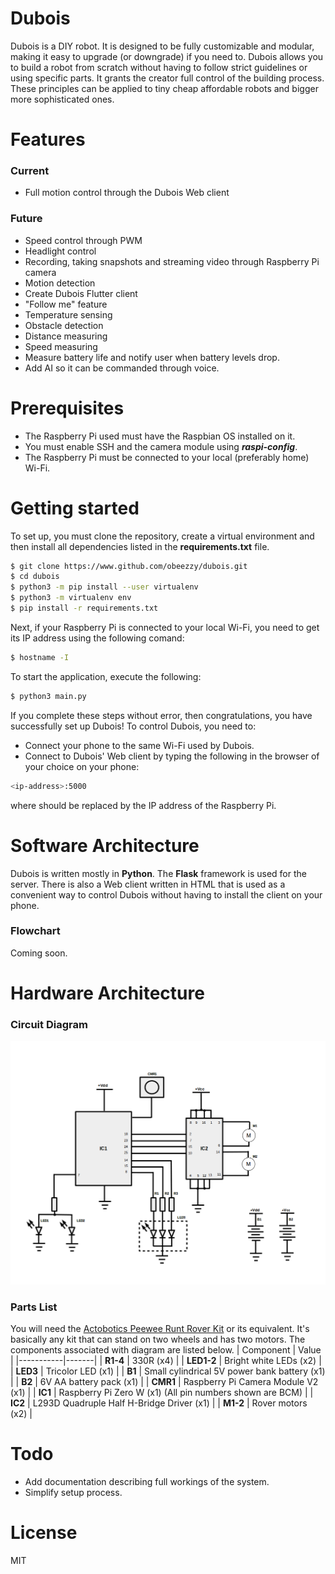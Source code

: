 # Dubois
Dubois is a DIY robot. It is designed to be fully customizable and modular, making it easy to upgrade (or downgrade) if you need to.
Dubois allows you to build a robot from scratch without having to follow strict guidelines or using specific parts. It grants the creator full control of the building process. These principles can be applied to tiny cheap affordable robots and bigger more sophisticated ones.

# Features
### Current
- Full motion control through the Dubois Web client

### Future
- Speed control through PWM
- Headlight control
- Recording, taking snapshots and streaming video through Raspberry Pi camera
- Motion detection
- Create Dubois Flutter client
- "Follow me" feature
- Temperature sensing
- Obstacle detection
- Distance measuring
- Speed measuring
- Measure battery life and notify user when battery levels drop.
- Add AI so it can be commanded through voice.

# Prerequisites
- The Raspberry Pi used must have the Raspbian OS installed on it.
- You must enable SSH and the camera module using ***raspi-config***.
- The Raspberry Pi must be connected to your local (preferably home) Wi-Fi.

# Getting started
To set up, you must clone the repository, create a virtual environment and then install all dependencies listed in the **requirements.txt** file.
```sh
$ git clone https://www.github.com/obeezzy/dubois.git
$ cd dubois
$ python3 -m pip install --user virtualenv
$ python3 -m virtualenv env
$ pip install -r requirements.txt
```
Next, if your Raspberry Pi is connected to your local Wi-Fi, you need to get its IP address using the following comand:
```sh
$ hostname -I
```
To start the application, execute the following:
```sh
$ python3 main.py
```
If you complete these steps without error, then congratulations, you have successfully set up Dubois! To control Dubois, you need to:
- Connect your phone to the same Wi-Fi used by Dubois.
- Connect to Dubois' Web client by typing the following in the browser of your choice on your phone:
```sh
<ip-address>:5000
```
where **<ip-address>** should be replaced by the IP address of the Raspberry Pi.

# Software Architecture
Dubois is written mostly in **Python**. The **Flask** framework is used for the server. There is also a Web client written in HTML that is used as a convenient way to control Dubois without having to install the client on your phone.

### Flowchart
Coming soon.

# Hardware Architecture
### Circuit Diagram
![Circuit diagram](https://github.com/obeezzy/dubois/blob/master/docs/images/v0.1.0.png)

### Parts List
You will need the [Actobotics Peewee Runt Rover Kit](https://www.microcenter.com/product/449366/peewee-runt-rover-kit) or its equivalent. It's basically any kit that can stand on two wheels and has two motors. The components associated with diagram are listed below.
| Component | Value |
|-----------|-------|
| **R1-4** | 330R (x4) |
| **LED1-2** | Bright white LEDs (x2) |
| **LED3** | Tricolor LED (x1) |
| **B1** | Small cylindrical 5V power bank battery (x1) |
| **B2** | 6V AA battery pack (x1) |
| **CMR1** | Raspberry Pi Camera Module V2 (x1) |
| **IC1** | Raspberry Pi Zero W (x1) (All pin numbers shown are BCM) |
| **IC2** | L293D Quadruple Half H-Bridge Driver (x1) |
| **M1-2** | Rover motors (x2) |

# Todo
- Add documentation describing full workings of the system.
- Simplify setup process.

# License
MIT


